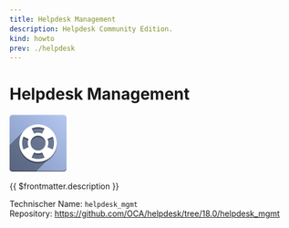 ```yaml
---
title: Helpdesk Management
description: Helpdesk Community Edition.
kind: howto
prev: ./helpdesk
---
```

# Helpdesk Management
![](attachments/icons_oca_helpdesk_mgmt.png)

{{ $frontmatter.description }}

Technischer Name: `helpdesk_mgmt`\
Repository: <https://github.com/OCA/helpdesk/tree/18.0/helpdesk_mgmt>

